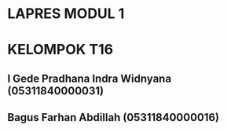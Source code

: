 # **LAPRES MODUL 1** 
# **KELOMPOK T16**
## I Gede Pradhana Indra Widnyana (05311840000031)
## Bagus Farhan Abdillah (05311840000016)
